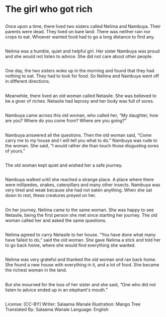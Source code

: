 # The girl who got rich

##
Once upon a time, there lived
two sisters called Nelima and
Nambuya. Their parents were
dead. They lived on bare land.
There was neither rain nor
crops to eat. Whoever wanted
food had to go a long distance
to find any.

##
Nelima was a humble, quiet and
helpful girl. Her sister Nambuya
was proud and she would not
listen to advice. She did not
care about other people.

##
One day, the two sisters woke
up in the morning and found
that they had nothing to eat.
They had to look for food. So
Nelima and Nambuya went off
in different directions.

##
Meanwhile, there lived an old
woman called Netasile. She was
believed to be a giver of riches.
Netasile had leprosy and her
body was full of sores.

##
Nambuya came across this old
woman, who called her, “My
daughter, how are you? Where
do you come from? Where are
you going?”

##
Nambuya answered all the
questions. Then the old woman
said, “Come carry me to my
house and I will tell you what to
do.” Nambuya was rude to the
woman. She said, “I would
rather die than touch those
disgusting sores of yours.”

##
The old woman kept quiet and
wished her a safe journey.

##
Nambuya walked until she
reached a strange place. A
place where there were
millipedes, snakes, caterpillars
and many other insects.
Nambuya was very tired and
weak because she had not
eaten anything. When she sat
down to rest, these creatures
preyed on her.

##
On her journey, Nelima came to
the same woman. She was
happy to see Netasile, being
the first person she met since
starting her journey. The old
woman called her and asked
the same questions.

##
Nelima agreed to carry Netasile
to her house. “You have done
what many have failed to do,”
said the old woman. She gave
Nelima a stick and told her to
go back home, where she would
find everything she wanted.

##
Nelima was very grateful and
thanked the old woman and ran
back home. She found a new
house with everything in it, and
a lot of food. She became the
richest woman in the land.

##
But she mourned for the loss of
her sister and she said, “One
who did not listen to advice
ended up in an elephant's
mouth.”

##
License: [CC-BY]
Writer: Salaama Wanale
Illustration: Mango Tree
Translated By: Salaama Wanale
Language: English
